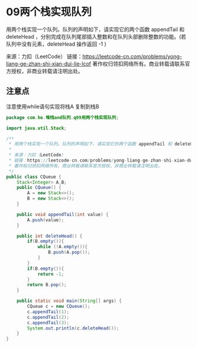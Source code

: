 # 09两个栈实现队列

用两个栈实现一个队列。队列的声明如下，请实现它的两个函数 appendTail 和 deleteHead ，分别完成在队列尾部插入整数和在队列头部删除整数的功能。(若队列中没有元素，deleteHead 操作返回 -1 )

来源：力扣（LeetCode）
链接：https://leetcode-cn.com/problems/yong-liang-ge-zhan-shi-xian-dui-lie-lcof
著作权归领扣网络所有。商业转载请联系官方授权，非商业转载请注明出处。



## 注意点

注意使用while语句实现将栈A 复制到栈B

```java
package com.he.堆栈and队列.q09用两个栈实现队列;

import java.util.Stack;

/**
 * 用两个栈实现一个队列。队列的声明如下，请实现它的两个函数 appendTail 和 deleteHead ，分别完成在队列尾部插入整数和在队列头部删除整数的功能。(若队列中没有元素，deleteHead 操作返回 -1 )
 *
 * 来源：力扣（LeetCode）
 * 链接：https://leetcode-cn.com/problems/yong-liang-ge-zhan-shi-xian-dui-lie-lcof
 * 著作权归领扣网络所有。商业转载请联系官方授权，非商业转载请注明出处。
 */
public class CQueue {
    Stack<Integer> A,B;
    public CQueue() {
        A = new Stack<>();
        B = new Stack<>();
    }

    public void appendTail(int value) {
        A.push(value);
    }

    public int deleteHead() {
        if(B.empty()){
            while (!A.empty()){
                B.push(A.pop());
            }
        }
        if(B.empty()){
            return -1;
        }
        return B.pop();
    }

    public static void main(String[] args) {
        CQueue c = new CQueue();
        c.appendTail(1);
        c.appendTail(2);
        c.appendTail(3);
        System.out.println(c.deleteHead());
    }
}

```

